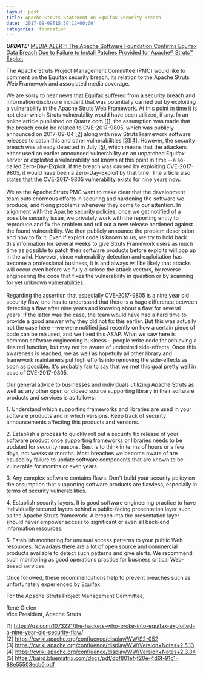 ```yaml
---
layout: post
title: Apache Struts Statement on Equifax Security Breach
date: '2017-09-09T15:30:12+00:00'
categories: foundation
---
```

<p><strong><em>UPDATE:&nbsp;</em></strong><a href="https://blogs.apache.org/foundation/entry/media-alert-the-apache-software">MEDIA ALERT: The Apache Software Foundation Confirms Equifax Data Breach Due to Failure to Install Patches Provided for Apache® Struts™ Exploit</a></p> 
  <p><strong><em></em></strong>The Apache Struts Project Management Committee (PMC) would like to comment on the Equifax security breach, its relation to the Apache Struts Web Framework and associated media coverage.</p> 
  <div>We are sorry to hear news that Equifax suffered from a security breach and information disclosure incident that was potentially carried out by exploiting a vulnerability in the Apache Struts Web Framework. At this point in time it is not clear which Struts vulnerability would have been utilized, if any. In an online article published on Quartz.com [<a href="https://qz.com/1073221/the-hackers-who-broke-into-equifax-exploited-a-nine-year-old-security-flaw/">1</a>], the assumption was made that the breach could be related to CVE-2017-9805, which was publicly announced on 2017-09-04 [<a href="https://cwiki.apache.org/confluence/display/WW/S2-052">2</a>] along with new Struts Framework software releases to patch this and other vulnerabilities [<a href="https://cwiki.apache.org/confluence/display/WW/Version+Notes+2.5.13">3</a>][<a href="https://cwiki.apache.org/confluence/display/WW/Version+Notes+2.3.34">4</a>]. However, the security breach was already detected in July [<a href="https://baird.bluematrix.com/docs/pdf/dbf801ef-f20e-4d6f-91c1-88e55503ecb0.pdf">5</a>], which means that the attackers either used an earlier announced vulnerability on an unpatched Equifax server or exploited a vulnerability not known at this point in time --a so-called Zero-Day-Exploit. If the breach was caused by exploiting CVE-2017-9805, it would have been a Zero-Day-Exploit by that time. The article also states that the CVE-2017-9805 vulnerability exists for nine years now.</div> 
  <div><br /></div> 
  <div>We as the Apache Struts PMC want to make clear that the development team puts enormous efforts in securing and hardening the software we produce, and fixing problems whenever they come to our attention. In alignment with the Apache security policies, once we get notified of a possible security issue, we privately work with the reporting entity to reproduce and fix the problem and roll out a new release hardened against the found vulnerability. We then publicly announce the problem description and how to fix it. Even if exploit code is known to us, we try to hold back this information for several weeks to give Struts Framework users as much time as possible to patch their software products before exploits will pop up in the wild. However, since vulnerability detection and exploitation has become a professional business, it is and always will be likely that attacks will occur even before we fully disclose the attack vectors, by reverse engineering the code that fixes the vulnerability in question or by scanning for yet unknown vulnerabilities.</div> 
  <div><br /></div> 
  <div>Regarding the assertion that especially CVE-2017-9805 is a nine year old security flaw, one has to understand that there is a huge difference between detecting a flaw after nine years and knowing about a flaw for several years. If the latter was the case, the team would have had a hard time to provide a good answer why they did not fix this earlier. But this was actually not the case here --we were notified just recently on how a certain piece of code can be misused, and we fixed this ASAP. What we saw here is common software engineering business --people write code for achieving a desired function, but may not be aware of undesired side-effects. Once this awareness is reached, we as well as hopefully all other library and framework maintainers put high efforts into removing the side-effects as soon as possible. It's probably fair to say that we met this goal pretty well in case of CVE-2017-9805.</div> 
  <div> 
    <p>Our general advice to businesses and individuals utilizing Apache Struts as well as any other open or closed source supporting library in their software products and services is as follows:</p> 
    <p>1. Understand which supporting frameworks and libraries are used in your software products and in which versions. Keep track of security announcements affecting this products and versions.</p> 
  </div> 
  <div>2. Establish a process to quickly roll out a security fix release of your software product once supporting frameworks or libraries needs to be updated for security reasons. Best is to think in terms of hours or a few days, not weeks or months. Most breaches we become aware of are caused by failure to update software components that are known to be vulnerable for months or even years.</div> 
  <div> 
    <p>3. Any complex software contains flaws. Don't build your security policy on the assumption that supporting software products are flawless, especially in terms of security vulnerabilities.</p> 
  </div> 
  <div>4. Establish security layers. It is good software engineering practice to have individually secured layers behind a public-facing presentation layer such as the Apache Struts framework. A breach into the presentation layer should never empower access to significant or even all back-end information resources.&nbsp;</div> 
  <div> 
    <p>5. Establish monitoring for unusual access patterns to your public Web resources. Nowadays there are a lot of open source and commercial products available to detect such patterns and give alerts. We recommend such monitoring as good operations practice for business critical Web-based services.</p> 
  </div> 
  <div>Once followed, these recommendations help to prevent breaches such as unfortunately experienced by Equifax.</div> 
  <p>For the Apache Struts Project Management Committee,<br /></p> 
  <p>René Gielen<br />Vice President, Apache Struts&nbsp;</p> 
  <div>[1]&nbsp;<a href="https://qz.com/1073221/the-hackers-who-broke-into-equifax-exploited-a-nine-year-old-security-flaw/">https://qz.com/1073221/the-hackers-who-broke-into-equifax-exploited-a-nine-year-old-security-flaw/</a></div> 
  <div>[2] <a href="https://cwiki.apache.org/confluence/display/WW/S2-052">https://cwiki.apache.org/confluence/display/WW/S2-052</a></div> 
  <div>[3] <a href="https://cwiki.apache.org/confluence/display/WW/Version+Notes+2.5.13">https://cwiki.apache.org/confluence/display/WW/Version+Notes+2.5.13</a></div> 
  <div>[4] <a href="https://cwiki.apache.org/confluence/display/WW/Version+Notes+2.3.34">https://cwiki.apache.org/confluence/display/WW/Version+Notes+2.3.34</a></div> 
  <div>[5] <a href="https://baird.bluematrix.com/docs/pdf/dbf801ef-f20e-4d6f-91c1-88e55503ecb0.pdf">https://baird.bluematrix.com/docs/pdf/dbf801ef-f20e-4d6f-91c1-88e55503ecb0.pdf</a></div>
